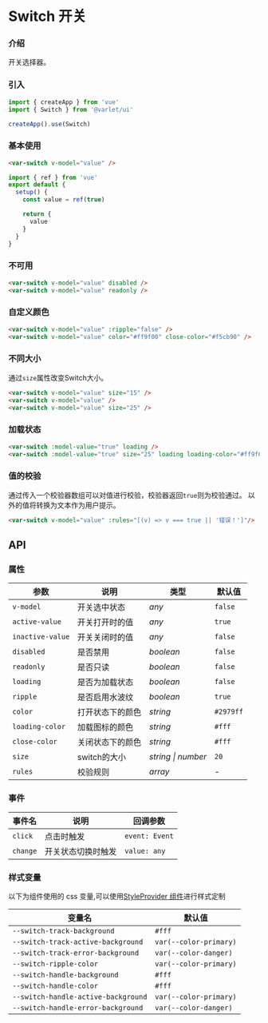 # Switch 开关

### 介绍

开关选择器。

### 引入

```js
import { createApp } from 'vue'
import { Switch } from '@varlet/ui'

createApp().use(Switch)
```

### 基本使用

```html
<var-switch v-model="value" />
```

```javascript
import { ref } from 'vue'
export default {
  setup() {
    const value = ref(true)

    return {
      value
    }
  }
}
```

### 不可用

```html
<var-switch v-model="value" disabled />
<var-switch v-model="value" readonly />
```

### 自定义颜色

```html
<var-switch v-model="value" :ripple="false" />
<var-switch v-model="value" color="#ff9f00" close-color="#f5cb90" />
```

### 不同大小

通过`size`属性改变Switch大小。

```html
<var-switch v-model="value" size="15" />
<var-switch v-model="value" />
<var-switch v-model="value" size="25" />
```

### 加载状态

```html
<var-switch :model-value="true" loading />
<var-switch :model-value="true" size="25" loading loading-color="#ff9f00" />
```

### 值的校验

通过传入一个校验器数组可以对值进行校验，校验器返回`true`则为校验通过。
以外的值将转换为文本作为用户提示。

```html
<var-switch v-model="value" :rules="[(v) => v === true || '错误！']"/>
```

## API

### 属性

| 参数 | 说明 | 类型 | 默认值 |
| ----- | -------------- | -------- | ---------- |
| `v-model` | 开关选中状态	| _any_ | `false` |
| `active-value` | 开关打开时的值	| _any_ | `true` |
| `inactive-value` | 开关关闭时的值	| _any_ | `false` |
| `disabled` | 是否禁用| _boolean_ | `false` |
| `readonly` | 是否只读 | _boolean_ | `false` |
| `loading` | 是否为加载状态 | _boolean_ | `false` |
| `ripple` | 是否启用水波纹 | _boolean_ | `true` |
| `color` | 打开状态下的颜色 | _string_ | `#2979ff` |
| `loading-color` | 加载图标的颜色 | _string_ | `#fff` |
| `close-color` | 关闭状态下的颜色 | _string_ | `#fff` |
| `size` | switch的大小 | _string \| number_ | `20` |
| `rules`| 校验规则 | _array_  | - |

### 事件

| 事件名 | 说明 | 回调参数 |
| ----- | -------------- | -------- |
| `click` | 点击时触发 | `event: Event` |
| `change` | 开关状态切换时触发 | `value: any` |

### 样式变量

以下为组件使用的 css 变量,可以使用[StyleProvider 组件](#/zh-CN/style-provider)进行样式定制

| 变量名 | 默认值 |
| --- | --- |
| `--switch-track-background` | `#fff` |
| `--switch-track-active-background` | `var(--color-primary)` |
| `--switch-track-error-background` | `var(--color-danger)` |
| `--switch-ripple-color` | `var(--color-primary)` |
| `--switch-handle-background` | `#fff` |
| `--switch-handle-color` | `#fff` |
| `--switch-handle-active-background` | `var(--color-primary)` |
| `--switch-handle-error-background` | `var(--color-danger)` |

